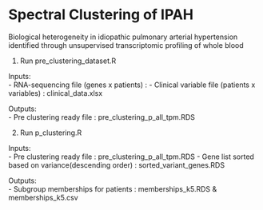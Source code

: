 # Spectral Clustering of IPAH
Biological heterogeneity in idiopathic pulmonary arterial hypertension identified through unsupervised transcriptomic profiling of whole blood

1. Run pre_clustering_dataset.R
  
  Inputs:  
      - RNA-sequencing file (genes x patients) : 
      - Clinical variable file (patients x variables) : clinical_data.xlsx
      
  Outputs:  
      - Pre clustering ready file : pre_clustering_p_all_tpm.RDS
  

2. Run p_clustering.R
      
  Inputs:  
      - Pre clustering ready file : pre_clustering_p_all_tpm.RDS
      - Gene list sorted based on variance(descending order) : sorted_variant_genes.RDS
      
  Outputs:  
      - Subgroup memberships for patients : memberships_k5.RDS & memberships_k5.csv
  